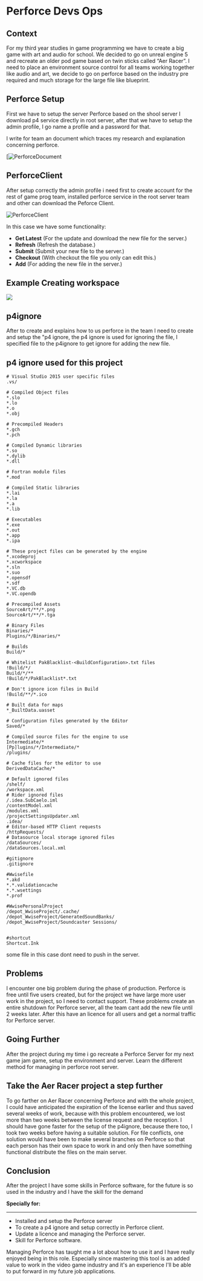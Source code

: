 # Perforce Devs Ops


## Context 

For my third year studies in game programming we have to create a big game with art and audio for school. We decided to go on unreal engine 5 and recreate an older pod game based on twin sticks called “Aer Racer”. I need to place an environment source control for all teams working together like audio and art, we decide to go on perforce based on the industry pre required and much storage for the large file like blueprint.

## Perforce Setup


First we have to setup the server Perforce based on the shool server I download p4 service directly in root server, after that we have to setup the admin profile, I go name a profile and a password for that.

I write for team an document which traces my research and explanation concerning perforce.

[![PerforceDocument](http://FlorianRossignol.github.io/Images/Perforce/Perforce_document.png "PerforceDocument")

## PerforceClient

After setup correctly the admin profile i need first to create account for the rest of game prog team, installed perforce service in the root server team and other can download the Peforce Client.

![PerforceClient](http://FlorianRossignol.github.io/Images/Perforce/perforceclient.png "PerforceClient")

In this case we have some functionality:

- **Get Latest** (For the update and download the new file for the server.)
- **Refresh** (Refresh the database.)
- **Submit** (Submit your new file to the server.)
- **Checkout** (With checkout the file you only can edit this.)
- **Add** (For adding the new file in the server.)

**Example Creating workspace**
------------

[![](https://FlorianRossignol.github.io/Images/Perforce/Perforce_Workspace.png)](FlorianRossignol.github.io/Images/Perforce/Perforce_Workspace.png)

## p4ignore

After to create and explains how to us perforce in the team I need to create and setup the "p4 ignore, the p4 ignore is used for ignoring the file, I specified file to the p4ignore to get ignore for adding the new file.

**p4 ignore used for this project**
------------
```
# Visual Studio 2015 user specific files
.vs/

# Compiled Object files
*.slo
*.lo
*.o
*.obj

# Precompiled Headers
*.gch
*.pch

# Compiled Dynamic libraries
*.so
*.dylib
*.dll

# Fortran module files
*.mod

# Compiled Static libraries
*.lai
*.la
*.a
*.lib

# Executables
*.exe
*.out
*.app
*.ipa

# These project files can be generated by the engine
*.xcodeproj
*.xcworkspace
*.sln
*.suo
*.opensdf
*.sdf
*.VC.db
*.VC.opendb

# Precompiled Assets
SourceArt/**/*.png
SourceArt/**/*.tga

# Binary Files
Binaries/*
Plugins/*/Binaries/*

# Builds
Build/*

# Whitelist PakBlacklist-<BuildConfiguration>.txt files
!Build/*/
Build/*/**
!Build/*/PakBlacklist*.txt

# Don't ignore icon files in Build
!Build/**/*.ico

# Built data for maps
*_BuiltData.uasset

# Configuration files generated by the Editor
Saved/*

# Compiled source files for the engine to use
Intermediate/*
[Pp]lugins/*/Intermediate/*
/plugins/

# Cache files for the editor to use
DerivedDataCache/*

# Default ignored files
/shelf/
/workspace.xml
# Rider ignored files
/.idea.SubCaelo.iml
/contentModel.xml
/modules.xml
/projectSettingsUpdater.xml
.idea/
# Editor-based HTTP Client requests
/httpRequests/
# Datasource local storage ignored files
/dataSources/
/dataSources.local.xml

#gitignore
.gitignore

#Wwisefile
*.akd
*.*.validationcache
*.*.wsettings
*.prof

#WwisePersonalProject
/depot_WwiseProject/.cache/
/depot_WwiseProject/GeneratedSoundBanks/
/depot_WwiseProject/Soundcaster Sessions/


#shortcut
Shortcut.Ink
```
some file in this case dont need to push in the server.

## Problems

I encounter one big problem during the phase of production. Perforce is free until five users created, but for the project we have large more user work in the project, so I need to contact support. These problems create an entire shutdown for Perforce server, all the team cant add the new file until 2 weeks later.	After this have an licence for all users and get a normal traffic for Perforce server.

## Going Further

After the project during my time i go recreate a Perforce Server for my next game jam game, setup the environment and server.
Learn the different method for managing in perforce root server.

## Take the Aer Racer project a step further

To go farther on Aer Racer concerning Perforce and with the whole project, I could have anticipated the expiration of the license earlier and thus saved several weeks of work, because with this problem encountered, we lost more than two weeks between the license request and the reception.
I should have gone faster for the setup of the p4ignore, because there too, I took two weeks before having a suitable solution.
For file conflicts, one solution would have been to make several branches on Perforce so that each person has their own space to work in and only then have something functional distribute the files on the main server.


## Conclusion

After the project I have some skills in Perforce software, for the future is so used in the industry and I have the skill for the demand

**Specially for:**

------------

- Installed and setup the Perforce server
- To create a p4 ignore and setup correctly in Perforce client.
- Update a licence and managing the Perforce server.
- Skill for Perforce software.

Managing Perforce has taught me a lot about how to use it and I have really enjoyed being in this role. Especially since mastering this tool is an added value to work in the video game industry and it's an experience I'll be able to put forward in my future job applications.
